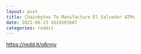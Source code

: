 ```yaml
--- 
layout: post 
title: Chainbytes To Manufacture El Salvador ATMs 
date: 2021-06-23 1624501687 
categories: reddit 
--- 
```

https://redd.it/o6rnjy